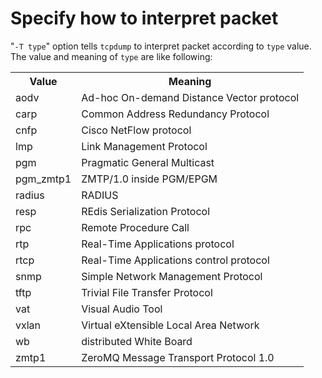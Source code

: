 # Specify how to interpret packet

"`-T type`" option tells `tcpdump` to interpret packet according to `type` value. The value and meaning of `type` are like following:  

<table>
  <tr>
    <th>Value</th>
    <th>Meaning</th> 
  </tr>
  <tr>
    <td>aodv</td>
    <td>Ad-hoc On-demand Distance Vector protocol</td> 
  </tr>
  <tr>
    <td>carp</td>
    <td>Common Address Redundancy Protocol</td> 
  </tr>
  <tr>
    <td>cnfp</td>
    <td>Cisco NetFlow protocol</td> 
  </tr>
  <tr>
    <td>lmp</td>
    <td>Link Management Protocol</td> 
  </tr>
  <tr>
    <td>pgm</td>
    <td>Pragmatic General Multicast</td> 
  </tr>
  <tr>
    <td>pgm_zmtp1</td>
    <td>ZMTP/1.0 inside PGM/EPGM</td> 
  </tr>
  <tr>
    <td>radius</td>
    <td>RADIUS</td> 
  </tr>
  <tr>
    <td>resp</td>
    <td>REdis Serialization Protocol</td> 
  </tr>
  <tr>
    <td>rpc</td>
    <td>Remote Procedure Call</td> 
  </tr>
  <tr>
    <td>rtp</td>
    <td>Real-Time Applications protocol</td> 
  </tr>
  <tr>
    <td>rtcp</td>
    <td>Real-Time Applications control protocol</td> 
  </tr>
  <tr>
    <td>snmp</td>
    <td>Simple Network Management Protocol</td> 
  </tr>
  <tr>
    <td>tftp</td>
    <td>Trivial File Transfer Protocol</td> 
  </tr>
  <tr>
    <td>vat</td>
    <td>Visual Audio Tool</td> 
  </tr>
  <tr>
    <td>vxlan</td>
    <td>Virtual eXtensible Local Area Network</td> 
  </tr>
  <tr>
    <td>wb</td>
    <td>distributed White Board</td> 
  </tr>
  <tr>
    <td>zmtp1</td>
    <td>ZeroMQ Message Transport Protocol 1.0</td> 
  </tr>
</table>